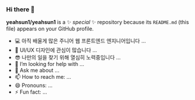 ### Hi there 👋


**yeahsun1/yeahsun1** is a ✨ _special_ ✨ repository because its `README.md` (this file) appears on your GitHub profile.

- 💻 아직 배울게 많은 주니어 웹 프론트엔드 엔지니어입니다 ...
- 🎨 UI/UX 디자인에 관심이 많습니다 ...
- 😎 나만의 일을 찾기 위해 열심히 노력중입니다 ...
- 🤔 I’m looking for help with ...
- 💬 Ask me about ...
- 📫 How to reach me: ...
- 😄 Pronouns: ...
- ⚡ Fun fact: ...

